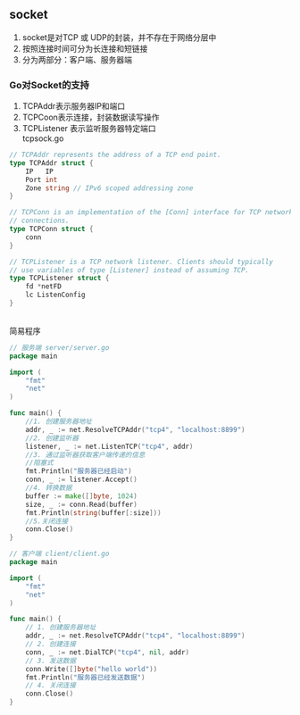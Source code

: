 ## socket
1. socket是对TCP 或 UDP的封装，并不存在于网络分层中
2. 按照连接时间可分为长连接和短链接
3. 分为两部分：客户端、服务器端
### Go对Socket的支持
1. TCPAddr表示服务器IP和端口
2. TCPCoon表示连接，封装数据读写操作
3. TCPListener 表示监听服务器特定端口
<br> tcpsock.go
```go
// TCPAddr represents the address of a TCP end point.
type TCPAddr struct {
    IP   IP
    Port int
    Zone string // IPv6 scoped addressing zone
}

// TCPConn is an implementation of the [Conn] interface for TCP network
// connections.
type TCPConn struct {
    conn
}

// TCPListener is a TCP network listener. Clients should typically
// use variables of type [Listener] instead of assuming TCP.
type TCPListener struct {
    fd *netFD
    lc ListenConfig
}
```
<br>简易程序
```go
// 服务端 server/server.go
package main

import (
	"fmt"
	"net"
)

func main() {
	//1. 创建服务器地址
	addr, _ := net.ResolveTCPAddr("tcp4", "localhost:8899")
	//2. 创建监听器
	listener, _ := net.ListenTCP("tcp4", addr)
	//3. 通过监听器获取客户端传递的信息
	//阻塞式
	fmt.Println("服务器已经启动")
	conn, _ := listener.Accept()
	//4. 转换数据
	buffer := make([]byte, 1024)
	size, _ := conn.Read(buffer)
	fmt.Println(string(buffer[:size]))
	//5.关闭连接
	conn.Close()
}
```
```go
// 客户端 client/client.go
package main

import (
	"fmt"
	"net"
)

func main() {
	// 1. 创建服务器地址
	addr, _ := net.ResolveTCPAddr("tcp4", "localhost:8899")
	// 2. 创建连接
	conn, _ := net.DialTCP("tcp4", nil, addr)
	// 3. 发送数据
	conn.Write([]byte("hello world"))
	fmt.Println("服务器已经发送数据")
	// 4. 关闭连接
	conn.Close()
}
```